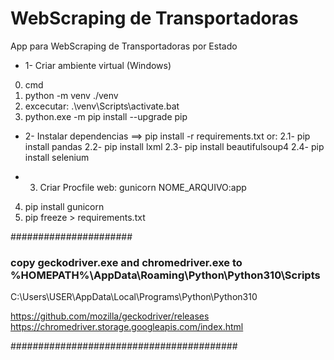 # WebScraping de Transportadoras

App para WebScraping de Transportadoras por Estado

* 1- Criar ambiente virtual (Windows)
0. cmd
1. python -m venv ./venv
2. excecutar:  .\venv\Scripts\activate.bat
3. python.exe -m pip install --upgrade pip

* 2- Instalar dependencias
==> pip install -r requirements.txt
or:
    2.1- pip install pandas
    2.2- pip install lxml
    2.3- pip install beautifulsoup4
    2.4- pip install selenium


* 3. Criar Procfile
    web: gunicorn NOME_ARQUIVO:app
4. pip install gunicorn
5. pip freeze > requirements.txt

######################


### copy geckodriver.exe and chromedriver.exe to %HOMEPATH%\AppData\Roaming\Python\Python310\Scripts
C:\Users\USER\AppData\Local\Programs\Python\Python310


https://github.com/mozilla/geckodriver/releases
https://chromedriver.storage.googleapis.com/index.html

#########################################
